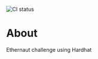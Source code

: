 ![CI status](https://github.com/glinda93/ethernaut-challenge/actions/workflows/main.yml/badge.svg)

# About

Ethernaut challenge using Hardhat
